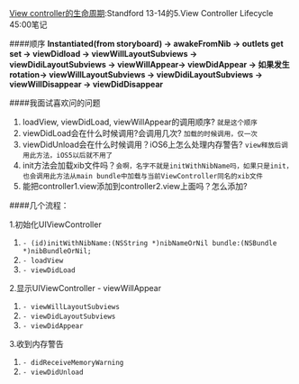 [View controller的生命周期](UIViewControllerLifecycle):Standford 13-14的5.View Controller Lifecycle 45:00笔记

####顺序 
**Instantiated(from storyboard) -> awakeFromNib -> outlets get set -> viewDidload -> viewWillLayoutSubviews -> viewDidiLayoutSubviews -> viewWillAppear-> viewDidAppear -> 如果发生rotation-> viewWillLayoutSubviews -> viewDidiLayoutSubviews -> viewWillDisappear -> viewDidDisappear**

####我面试喜欢问的问题

1. loadView, viewDidLoad, viewWillAppear的调用顺序? `就是这个顺序`
2. viewDidLoad会在什么时候调用?会调用几次? `加载的时候调用，仅一次`
3. viewDidUnload会在什么时候调用？iOS6上怎么处理内存警告? `view释放后调用此方法，iOS5以后就不用了`
4. init方法会加载xib文件吗？`会啊，名字不就是initWithNibName吗，如果只是init，也会调用此方法从main bundle中加载与当前ViewController同名的xib文件`
5. 能把controller1.view添加到controller2.view上面吗？怎么添加?

####几个流程：

1.初始化UIViewController

1. `- (id)initWithNibName:(NSString *)nibNameOrNil bundle:(NSBundle *)nibBundleOrNil;`
2. `- loadView`
3. `- viewDidLoad`


2.显示UIViewController - viewWillAppear

1. `- viewWillLayoutSubviews`
2. `- viewDidLayoutSubviews`
3. `- viewDidAppear`

3.收到内存警告

1. `- didReceiveMemoryWarning`
2. `- viewDidUnload`